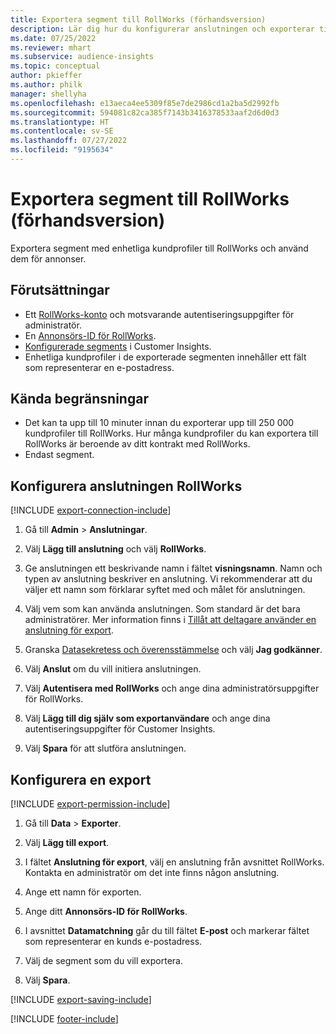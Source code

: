 ```yaml
---
title: Exportera segment till RollWorks (förhandsversion)
description: Lär dig hur du konfigurerar anslutningen och exporterar till RollWorks.
ms.date: 07/25/2022
ms.reviewer: mhart
ms.subservice: audience-insights
ms.topic: conceptual
author: pkieffer
ms.author: philk
manager: shellyha
ms.openlocfilehash: e13aeca4ee5309f85e7de2986cd1a2ba5d2992fb
ms.sourcegitcommit: 594081c82ca385f7143b3416378533aaf2d6d0d3
ms.translationtype: HT
ms.contentlocale: sv-SE
ms.lasthandoff: 07/27/2022
ms.locfileid: "9195634"
---
```

# <a name="export-segments-to-rollworks-preview"></a>Exportera segment till RollWorks (förhandsversion)

Exportera segment med enhetliga kundprofiler till RollWorks och använd dem för annonser.

## <a name="prerequisites"></a>Förutsättningar

- Ett [RollWorks-konto](https://www.rollworks.com/) och motsvarande autentiseringsuppgifter för administratör.
- En [Annonsörs-ID för RollWorks](https://help.adroll.com/hc/articles/212011838-Advertiser-Profiles).
- [Konfigurerade segments](segments.md) i Customer Insights.
- Enhetliga kundprofiler i de exporterade segmenten innehåller ett fält som representerar en e-postadress.

## <a name="known-limitations"></a>Kända begränsningar

- Det kan ta upp till 10 minuter innan du exporterar upp till 250 000 kundprofiler till RollWorks. Hur många kundprofiler du kan exportera till RollWorks är beroende av ditt kontrakt med RollWorks.
- Endast segment.

## <a name="set-up-connection-to-rollworks"></a>Konfigurera anslutningen RollWorks

[!INCLUDE [export-connection-include](includes/export-connection-admn.md)]

1. Gå till **Admin** > **Anslutningar**.

1. Välj **Lägg till anslutning** och välj **RollWorks**.

1. Ge anslutningen ett beskrivande namn i fältet **visningsnamn**. Namn och typen av anslutning beskriver en anslutning. Vi rekommenderar att du väljer ett namn som förklarar syftet med och målet för anslutningen.

1. Välj vem som kan använda anslutningen.  Som standard är det bara administratörer. Mer information finns i [Tillåt att deltagare använder en anslutning för export](connections.md#allow-contributors-to-use-a-connection-for-exports).

1. Granska [Datasekretess och överensstämmelse](connections.md#data-privacy-and-compliance) och välj **Jag godkänner**.

1. Välj **Anslut** om du vill initiera anslutningen.

1. Välj **Autentisera med RollWorks** och ange dina administratörsuppgifter för RollWorks.

1. Välj **Lägg till dig själv som exportanvändare** och ange dina autentiseringsuppgifter för Customer Insights.

1. Välj **Spara** för att slutföra anslutningen.

## <a name="configure-an-export"></a>Konfigurera en export

[!INCLUDE [export-permission-include](includes/export-permission.md)]

1. Gå till **Data** > **Exporter**.

1. Välj **Lägg till export**.

1. I fältet **Anslutning för export**, välj en anslutning från avsnittet RollWorks. Kontakta en administratör om det inte finns någon anslutning.

1. Ange ett namn för exporten.

1. Ange ditt **Annonsörs-ID för RollWorks**.

1. I avsnittet **Datamatchning** går du till fältet **E-post** och markerar fältet som representerar en kunds e-postadress.

1. Välj de segment som du vill exportera.

1. Välj **Spara**.

[!INCLUDE [export-saving-include](includes/export-saving.md)]

[!INCLUDE [footer-include](includes/footer-banner.md)]
